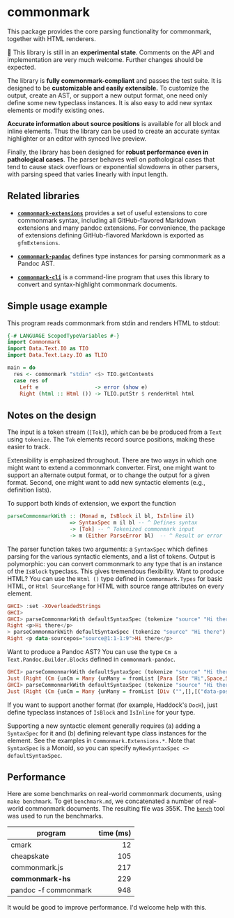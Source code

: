 # commonmark

This package provides the core parsing functionality
for commonmark, together with HTML renderers.

:construction: This library is still in an **experimental state**.
Comments on the API and implementation are very much welcome.
Further changes should be expected.

The library is **fully commonmark-compliant** and passes the
test suite.  It is designed to be **customizable and easily
extensible.**  To customize the output, create an
AST, or support a new output format, one need only define some
new typeclass instances.  It is also easy to add new syntax
elements or modify existing ones.

**Accurate information about source positions** is available
for all block and inline elements.  Thus the library can be
used to create an accurate syntax highlighter or
an editor with synced live preview.

Finally, the library has been designed for **robust performance
even in pathological cases**. The parser behaves well on
pathological cases that tend to cause stack overflows or
exponential slowdowns in other parsers, with parsing speed that
varies linearly with input length.

## Related libraries

- **[`commonmark-extensions`](https://github.com/jgm/commonmark-hs/tree/master/commonmark-extensions)**
  provides a set of useful extensions to core commonmark syntax,
  including all GitHub-flavored Markdown extensions and many
  pandoc extensions.  For convenience, the package of extensions
  defining GitHub-flavored Markdown is exported as `gfmExtensions`.

- **[`commonmark-pandoc`](https://github.com/jgm/commonmark-hs/tree/master/commonmark-pandoc)** defines
  type instances for parsing commonmark as a Pandoc AST.

- **[`commonmark-cli`](https://github.com/jgm/commonmark-hs/tree/master/commonmark-cli)** is a
  command-line program that uses this library to convert
  and syntax-highlight commonmark documents.


## Simple usage example

This program reads commonmark from stdin and renders HTML to stdout:

``` haskell
{-# LANGUAGE ScopedTypeVariables #-}
import Commonmark
import Data.Text.IO as TIO
import Data.Text.Lazy.IO as TLIO

main = do
  res <- commonmark "stdin" <$> TIO.getContents
  case res of
    Left e                  -> error (show e)
    Right (html :: Html ()) -> TLIO.putStr $ renderHtml html
```

## Notes on the design

The input is a token stream (`[Tok]`), which can be
be produced from a `Text` using `tokenize`.  The `Tok`
elements record source positions, making these easier
to track.

Extensibility is emphasized throughout.  There are two ways in
which one might want to extend a commonmark converter.  First,
one might want to support an alternate output format, or to
change the output for a given format.  Second, one might want
to add new syntactic elements (e.g., definition lists).

To support both kinds of extension, we export the function

```haskell
parseCommonmarkWith :: (Monad m, IsBlock il bl, IsInline il)
                    => SyntaxSpec m il bl -- ^ Defines syntax
                    -> [Tok] -- ^ Tokenized commonmark input
                    -> m (Either ParseError bl)  -- ^ Result or error
```

The parser function takes two arguments:  a `SyntaxSpec` which
defines parsing for the various syntactic elements, and a list
of tokens.  Output is polymorphic:  you can
convert commonmark to any type that is an instance of the
`IsBlock` typeclass.  This gives tremendous flexibility.
Want to produce HTML? You can use the `Html ()` type defined
in `Commonmark.Types` for basic HTML, or `Html SourceRange`
for HTML with source range attributes on every element.

```haskell
GHCI> :set -XOverloadedStrings
GHCI>
GHCI> parseCommonmarkWith defaultSyntaxSpec (tokenize "source" "Hi there") :: IO (Either ParseError (Html ()))
Right <p>Hi there</p>
> parseCommonmarkWith defaultSyntaxSpec (tokenize "source" "Hi there") :: IO (Either ParseError (Html SourceRange))
Right <p data-sourcepos="source@1:1-1:9">Hi there</p>
```

Want to produce a Pandoc AST?  You can use the type
`Cm a Text.Pandoc.Builder.Blocks` defined in `commonmark-pandoc`.

```haskell
GHCI> parseCommonmarkWith defaultSyntaxSpec (tokenize "source" "Hi there") :: Maybe (Either ParseError (Cm () B.Blocks))
Just (Right (Cm {unCm = Many {unMany = fromList [Para [Str "Hi",Space,Str "there"]]}}))
GHCI> parseCommonmarkWith defaultSyntaxSpec (tokenize "source" "Hi there") :: Maybe (Either ParseError (Cm SourceRange B.Blocks))
Just (Right (Cm {unCm = Many {unMany = fromList [Div ("",[],[("data-pos","source@1:1-1:9")]) [Para [Span ("",[],[("data-pos","source@1:1-1:3")]) [Str "Hi"],Span ("",[],[("data-pos","source@1:3-1:4")]) [Space],Span ("",[],[("data-pos","source@1:4-1:9")]) [Str "there"]]]]}}))
```

If you want to support another format (for example, Haddock's `DocH`),
just define typeclass instances of `IsBlock` and `IsInline` for
your type.

Supporting a new syntactic element generally requires (a) adding
a `SyntaxSpec` for it and (b) defining relevant type class
instances for the element.  See the examples in
`Commonmark.Extensions.*`.  Note that `SyntaxSpec` is a Monoid,
so you can specify `myNewSyntaxSpec <> defaultSyntaxSpec`.

## Performance

Here are some benchmarks on real-world commonmark documents,
using `make benchmark`.  To get `benchmark.md`, we concatenated
a number of real-world commonmark documents.  The resulting file
was 355K.  The
[`bench`](http://hackage.haskell.org/package/bench) tool was
used to run the benchmarks.

 | program                   | time (ms) |
 | -------                   | ---------:|
 | cmark                     |        12 |
 | cheapskate                |       105 |
 | commonmark.js             |       217 |
 | **commonmark-hs**         |       229 |
 | pandoc -f commonmark      |       948 |

It would be good to improve performance.  I'd welcome help
with this.


